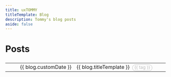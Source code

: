 ```yaml
---
title: uxTOMMY
titleTemplate: Blog
description: Tommy's blog posts
aside: false
---
```


<h1>Posts</h1>
<table>
    <tr v-for="blog in blogs">
        <td>{{ blog.customDate }}</td>
        <td>
            <a :href="'/blogs/' + blog.basename">
            {{ blog.titleTemplate }}
            <span id="tagPills" v-for="tag in blog.tags">{{ tag }}</span>
            </a>
        </td>
    </tr>
</table>

<style scoped>
table {
  display: flex;
  flex-direction: column-reverse;
}
table tr td:first-child { /* right align the first column */
    text-align: right;
    width: 200px;
}
table, tr, td {
    background-color: transparent !important;
    border: none !important;
}
#tagPills {
    color: #BBB;
    font-size: .85rem;
    border: 1px #BBB solid;
    border-radius: 1rem;
    padding: 0 6px 3px 6px;
    margin-left: 4px;
}
td:hover #tagPills {
    color: #999;
    border-color: #999;
}
</style>

<script>
export default {
    data() {
        return {
            blogs: <!--@include: blogs-metadata.json-->
        }
    }
}
</script>